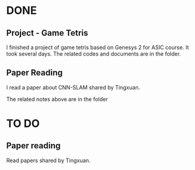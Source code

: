 # DONE

## Project - Game Tetris
I finished a project of game tetris based on Genesys 2 for ASIC course. It took several days.
The related codes and documents are in the folder.

## Paper Reading
I read a paper about CNN-SLAM shared by Tingxuan.

The related notes above are in the folder

# TO DO
## Paper reading 
Read papers shared by Tingxuan.
